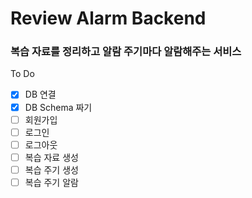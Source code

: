 # Review Alarm Backend

### 복습 자료를 정리하고 알람 주기마다 알람해주는 서비스

To Do
- [x] DB 연결
- [x] DB Schema 짜기
- [ ] 회원가입
- [ ] 로그인
- [ ] 로그아웃
- [ ] 복습 자료 생성
- [ ] 복습 주기 생성
- [ ] 복습 주기 알람